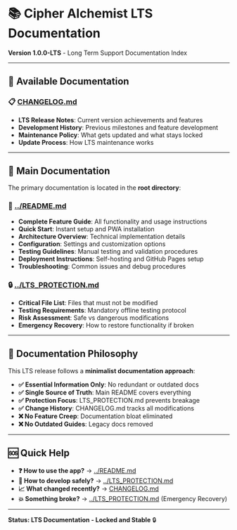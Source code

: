 # 📚 Cipher Alchemist LTS Documentation

**Version 1.0.0-LTS** - Long Term Support Documentation Index

---

## **📖 Available Documentation**

### **📋 [CHANGELOG.md](CHANGELOG.md)**
- **LTS Release Notes**: Current version achievements and features
- **Development History**: Previous milestones and feature development
- **Maintenance Policy**: What gets updated and what stays locked
- **Update Process**: How LTS maintenance works

---

## **🔗 Main Documentation**

The primary documentation is located in the **root directory**:

### **📖 [../README.md](../README.md)**
- **Complete Feature Guide**: All functionality and usage instructions
- **Quick Start**: Instant setup and PWA installation
- **Architecture Overview**: Technical implementation details
- **Configuration**: Settings and customization options
- **Testing Guidelines**: Manual testing and validation procedures
- **Deployment Instructions**: Self-hosting and GitHub Pages setup
- **Troubleshooting**: Common issues and debug procedures

### **🔒 [../LTS_PROTECTION.md](../LTS_PROTECTION.md)**
- **Critical File List**: Files that must not be modified
- **Testing Requirements**: Mandatory offline testing protocol
- **Risk Assessment**: Safe vs dangerous modifications
- **Emergency Recovery**: How to restore functionality if broken

---

## **📝 Documentation Philosophy**

This LTS release follows a **minimalist documentation approach**:

- **✅ Essential Information Only**: No redundant or outdated docs
- **✅ Single Source of Truth**: Main README covers everything
- **✅ Protection Focus**: LTS_PROTECTION.md prevents breakage
- **✅ Change History**: CHANGELOG.md tracks all modifications
- **❌ No Feature Creep**: Documentation bloat eliminated
- **❌ No Outdated Guides**: Legacy docs removed

---

## **🆘 Quick Help**

- **❓ How to use the app?** → [../README.md](../README.md)
- **🔧 How to develop safely?** → [../LTS_PROTECTION.md](../LTS_PROTECTION.md)  
- **📈 What changed recently?** → [CHANGELOG.md](CHANGELOG.md)
- **💥 Something broke?** → [../LTS_PROTECTION.md](../LTS_PROTECTION.md) (Emergency Recovery)

---

**Status: LTS Documentation - Locked and Stable** 🔒
